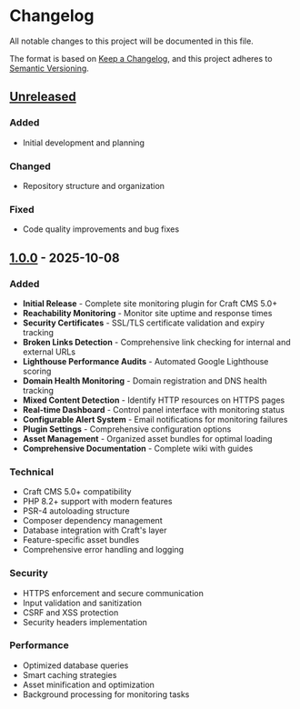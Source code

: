 # Changelog

All notable changes to this project will be documented in this file.

The format is based on [Keep a Changelog](https://keepachangelog.com/en/1.0.0/),
and this project adheres to [Semantic Versioning](https://semver.org/spec/v2.0.0.html).

## [Unreleased]

### Added
- Initial development and planning

### Changed
- Repository structure and organization

### Fixed
- Code quality improvements and bug fixes

## [1.0.0] - 2025-10-08

### Added
- **Initial Release** - Complete site monitoring plugin for Craft CMS 5.0+
- **Reachability Monitoring** - Monitor site uptime and response times
- **Security Certificates** - SSL/TLS certificate validation and expiry tracking
- **Broken Links Detection** - Comprehensive link checking for internal and external URLs
- **Lighthouse Performance Audits** - Automated Google Lighthouse scoring
- **Domain Health Monitoring** - Domain registration and DNS health tracking
- **Mixed Content Detection** - Identify HTTP resources on HTTPS pages
- **Real-time Dashboard** - Control panel interface with monitoring status
- **Configurable Alert System** - Email notifications for monitoring failures
- **Plugin Settings** - Comprehensive configuration options
- **Asset Management** - Organized asset bundles for optimal loading
- **Comprehensive Documentation** - Complete wiki with guides

### Technical
- Craft CMS 5.0+ compatibility
- PHP 8.2+ support with modern features
- PSR-4 autoloading structure
- Composer dependency management
- Database integration with Craft's layer
- Feature-specific asset bundles
- Comprehensive error handling and logging

### Security
- HTTPS enforcement and secure communication
- Input validation and sanitization
- CSRF and XSS protection
- Security headers implementation

### Performance
- Optimized database queries
- Smart caching strategies
- Asset minification and optimization
- Background processing for monitoring tasks

[Unreleased]: https://github.com/Appfoster/upsnap/compare/v1.0.0...HEAD
[1.0.0]: https://github.com/Appfoster/upsnap/releases/tag/v1.0.0